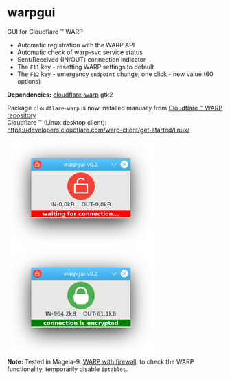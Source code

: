 # warpgui
GUI for Cloudflare ™ WARP  
  
+ Automatic registration with the WARP API
+ Automatic check of warp-svc.service status
+ Sent/Received (IN/OUT) connection indicator
+ The `F11` key - resetting WARP settings to default
+ The `F12` key - emergency `endpoint` change; one click - new value (60 options)
  
**Dependencies:** [cloudflare-warp](https://pkg.cloudflareclient.com/#rhel) gtk2

Package `cloudflare-warp` is now installed manually from [Cloudflare ™ WARP repository](https://pkg.cloudflareclient.com/#rhel)  
Cloudflare ™ (Linux desktop client): https://developers.cloudflare.com/warp-client/get-started/linux/  

![](https://github.com/AKotov-dev/warpgui/blob/main/ScreenShots/warpgui-11.png) ![](https://github.com/AKotov-dev/warpgui/blob/main/ScreenShots/warpgui-12.png)  
**Note:** Tested in Mageia-9. [WARP with firewall](https://developers.cloudflare.com/cloudflare-one/connections/connect-devices/warp/deployment/firewall/): to check the WARP functionality, temporarily disable `iptables`.
